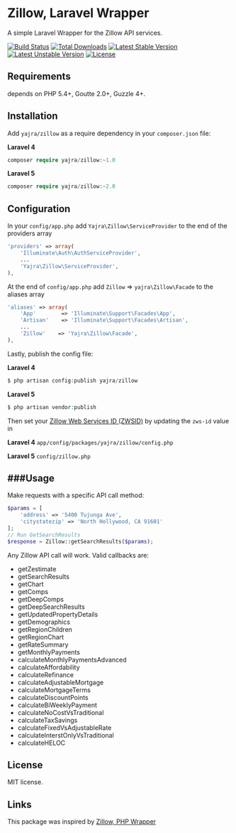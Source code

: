 Zillow, Laravel Wrapper
================================

A simple Laravel Wrapper for the Zillow API services.

[![Build Status](https://travis-ci.org/yajra/zillow.png?branch=master)](https://travis-ci.org/yajra/zillow)
[![Total Downloads](https://poser.pugx.org/yajra/zillow/downloads.png)](https://packagist.org/packages/yajra/zillow)
[![Latest Stable Version](https://poser.pugx.org/yajra/zillow/v/stable.png)](https://packagist.org/packages/yajra/zillow)
[![Latest Unstable Version](https://poser.pugx.org/yajra/zillow/v/unstable.svg)](https://packagist.org/packages/yajra/zillow)
[![License](https://poser.pugx.org/yajra/zillow/license.svg)](https://packagist.org/packages/yajra/zillow)


Requirements
------------

depends on PHP 5.4+, Goutte 2.0+, Guzzle 4+.

Installation
------------

Add `yajra/zillow` as a require dependency in your `composer.json` file:

**Laravel 4**
```php
composer require yajra/zillow:~1.0
```
**Laravel 5**
```php
composer require yajra/zillow:~2.0
```

Configuration
-------------
In your `config/app.php` add `Yajra\Zillow\ServiceProvider` to the end of the providers array
```php
'providers' => array(
    'Illuminate\Auth\AuthServiceProvider',
    ...
    'Yajra\Zillow\ServiceProvider',
),
```

At the end of `config/app.php` add `Zillow` => `yajra\Zillow\Facade` to the aliases array
```php
'aliases' => array(
    'App'        => 'Illuminate\Support\Facades\App',
    'Artisan'    => 'Illuminate\Support\Facades\Artisan',
    ...
    'Zillow'    => 'Yajra\Zillow\Facade',
),
```

Lastly, publish the config file:

**Laravel 4**
```php
$ php artisan config:publish yajra/zillow
```
**Laravel 5**
```php
$ php artisan vendor:publish
```

Then set your [Zillow Web Services ID (ZWSID)](http://www.zillow.com/webservice/Registration.htm) by updating the `zws-id` value in

**Laravel 4**
`app/config/packages/yajra/zillow/config.php`

**Laravel 5**
`config/zillow.php`

###Usage
-----
Make requests with a specific API call method:

```php
$params = [
	'address' => '5400 Tujunga Ave',
	'citystatezip' => 'North Hollywood, CA 91601'
];
// Run GetSearchResults
$response = Zillow::getSearchResults($params);
```

Any Zillow API call will work. Valid callbacks are:

- getZestimate
- getSearchResults
- getChart
- getComps
- getDeepComps
- getDeepSearchResults
- getUpdatedPropertyDetails
- getDemographics
- getRegionChildren
- getRegionChart
- getRateSummary
- getMonthlyPayments
- calculateMonthlyPaymentsAdvanced
- calculateAffordability
- calculateRefinance
- calculateAdjustableMortgage
- calculateMortgageTerms
- calculateDiscountPoints
- calculateBiWeeklyPayment
- calculateNoCostVsTraditional
- calculateTaxSavings
- calculateFixedVsAdjustableRate
- calculateInterstOnlyVsTraditional
- calculateHELOC


License
-------

MIT license.

Links
-----
This package was inspired by [Zillow, PHP Wrapper](https://github.com/VinceG/zillow)
